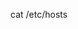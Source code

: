 cat /etc/hosts

<!-- The /etc/hosts is an OS file that translates hostnames or domain names to IP addresses. This is useful for testing websites changes or the SSL setup before taking a website publicly live -->
